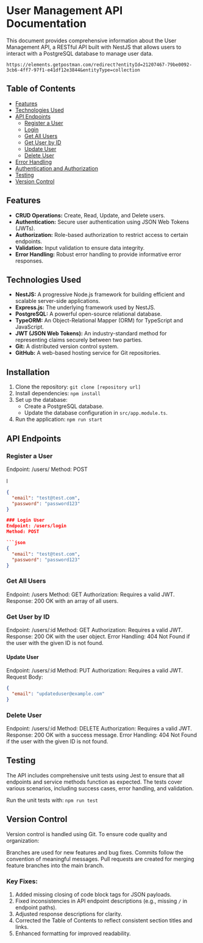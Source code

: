 # User Management API Documentation

This document provides comprehensive information about the User Management API, a RESTful API built with NestJS that allows users to interact with a PostgreSQL database to manage user data.

```Postman API Link
https://elements.getpostman.com/redirect?entityId=21207467-79be0092-3cb6-4ff7-97f1-e41df12e3844&entityType=collection
```

## Table of Contents

- [Features](#features)
- [Technologies Used](#technologies-used)
- [API Endpoints](#api-endpoints)
  - [Register a User](#register-a-user)
  - [Login](#login)
  - [Get All Users](#get-all-users)
  - [Get User by ID](#get-user-by-id)
  - [Update User](#update-user)
  - [Delete User](#delete-user)
- [Error Handling](#error-handling)
- [Authentication and Authorization](#authentication-and-authorization)
- [Testing](#testing)
- [Version Control](#version-control)

## Features

- **CRUD Operations:** Create, Read, Update, and Delete users.
- **Authentication:** Secure user authentication using JSON Web Tokens (JWTs).
- **Authorization:** Role-based authorization to restrict access to certain endpoints.
- **Validation:** Input validation to ensure data integrity.
- **Error Handling:** Robust error handling to provide informative error responses.

## Technologies Used

- **NestJS:** A progressive Node.js framework for building efficient and scalable server-side applications.
- **Express.js:** The underlying framework used by NestJS.
- **PostgreSQL:** A powerful open-source relational database.
- **TypeORM:** An Object-Relational Mapper (ORM) for TypeScript and JavaScript.
- **JWT (JSON Web Tokens):** An industry-standard method for representing claims securely between two parties.
- **Git:** A distributed version control system.
- **GitHub:** A web-based hosting service for Git repositories.


## Installation

1. Clone the repository: `git clone [repository url]`
2. Install dependencies: `npm install`
3. Set up the database:
   - Create a PostgreSQL database.
   - Update the database configuration in `src/app.module.ts`.
4. Run the application: `npm run start`


## API Endpoints

### Register a User

Endpoint: /users/
Method: POST

l
```json
{
  "email": "test@test.com",
  "password": "password123"
}

### Login User
Endpoint: /users/login
Method: POST

```json
{
  "email": "test@test.com",
  "password": "password123"
}
```

### Get All Users
Endpoint: /users
Method: GET
Authorization: Requires a valid JWT.
Response: 200 OK with an array of all users.


### Get User by ID
Endpoint: /users/:id
Method: GET
Authorization: Requires a valid JWT.
Response: 200 OK with the user object.
Error Handling:
404 Not Found if the user with the given ID is not found.


#### Update User
Endpoint: /users/:id
Method: PUT
Authorization: Requires a valid JWT.
Request Body:
```json
{
  "email": "updateduser@example.com"
}
```

### Delete User
Endpoint: /users/:id
Method: DELETE
Authorization: Requires a valid JWT.
Response: 200 OK with a success message.
Error Handling:
404 Not Found if the user with the given ID is not found.

## Testing
The API includes comprehensive unit tests using Jest to ensure that all endpoints and service methods function as expected. The tests cover various scenarios, including success cases, error handling, and validation.

Run the unit tests with: `npm run test`



## Version Control
Version control is handled using Git. To ensure code quality and organization:

Branches are used for new features and bug fixes.
Commits follow the convention of meaningful messages.
Pull requests are created for merging feature branches into the main branch.
### Key Fixes:
1. Added missing closing of code block tags for JSON payloads.
2. Fixed inconsistencies in API endpoint descriptions (e.g., missing `/` in endpoint paths).
3. Adjusted response descriptions for clarity.
4. Corrected the Table of Contents to reflect consistent section titles and links.
5. Enhanced formatting for improved readability.
